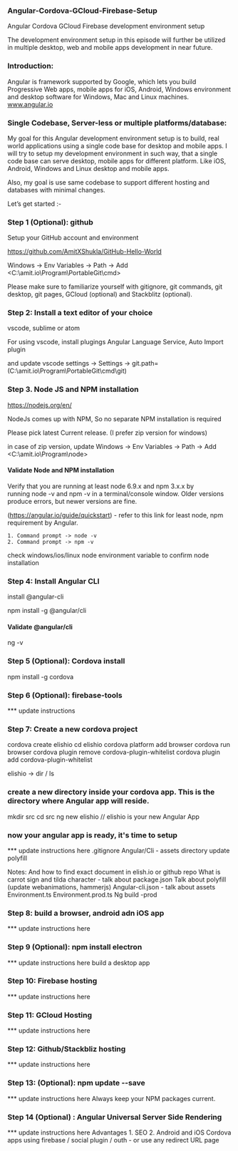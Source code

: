 ### Angular-Cordova-GCloud-Firebase-Setup
Angular Cordova GCloud Firebase development environment setup

The development environment setup in this episode will further be utilized in multiple desktop, web and mobile apps development in near future.

### Introduction:
Angular is framework supported by Google, which lets you build Progressive Web apps, mobile apps for iOS, Android, Windows environment and desktop software for Windows, Mac and Linux machines.
www.angular.io

### Single Codebase, Server-less or multiple platforms/database:
My goal for this Angular development environment setup is to build, real world applications using a single code base for desktop and mobile apps.
I will try to setup my development environment in such way, that a single code base can serve desktop, mobile apps for different platform. Like iOS, Android, Windows and Linux desktop and mobile apps.

Also, my goal is use same codebase to support different hosting and databases with minimal changes.

Let’s get started :-

### Step 1 (Optional): github
Setup your GitHub account and environment

https://github.com/AmitXShukla/GitHub-Hello-World

Windows -> Env Variables -> Path -> Add <C:\amit.io\Program\PortableGit\cmd>

Please make sure to familiarize yourself with gitignore, git commands, git desktop, git pages, GCloud (optional) and Stackblitz (optional).

### Step 2: Install a text editor of your choice
vscode, sublime or atom

For using vscode, install plugings
Angular Language Service, Auto Import plugin

and update vscode settings -> Settings -> git.path=<git installation> (C:\\amit.io\\Program\\PortableGit\\cmd\\git)
  
  
### Step 3. Node JS and NPM installation
https://nodejs.org/en/

NodeJs comes up with NPM, So no separate NPM installation is required

Please pick latest Current release. (I prefer zip version for windows)

in case of zip version, update Windows -> Env Variables -> Path -> Add <C:\amit.io\Program\node>

#### Validate Node and NPM installation

Verify that you are running at least node 6.9.x and npm 3.x.x by running node -v and npm -v in a terminal/console window. Older versions produce errors, but newer versions are fine.

(https://angular.io/guide/quickstart) - refer to this link for least node, npm requirement by Angular.

	1. Command prompt -> node -v
	2. Command prompt -> npm -v
  
check windows/ios/linux node environment variable to confirm node installation

### Step 4: Install Angular CLI

install @angular-cli

npm install -g @angular/cli

#### Validate @angular/cli
ng -v

### Step 5 (Optional): Cordova install

npm install -g cordova

### Step 6 (Optional): firebase-tools
*** update instructions

### Step 7: Create a new cordova project

cordova create elishio
cd elishio
cordova platform add browser
cordova run browser
cordova plugin remove cordova-plugin-whitelist
cordova plugin add cordova-plugin-whitelist

elishio -> dir / ls
### create a new <src> directory inside your cordova app. This is the directory where Angular app will reside.
mkdir src
cd src
ng new elishio // elishio is your new Angular App

### now your angular app is ready, it's time to setup

*** update instructions here
.gitignore
Angular/Cli - assets directory
update polyfill

Notes:
And how to find exact document in elish.io or github repo
What is carrot sign and tilda character - talk about package.json
Talk about polyfill (update webanimations, hammerjs)
Angular-cli.json - talk about assets
Environment.ts
Environment.prod.ts
Ng build -prod

### Step 8: build a browser, android adn iOS app
*** update instructions here

### Step 9 (Optional): npm install electron
*** update instructions here
build a desktop app

### Step 10: Firebase hosting
*** update instructions here

### Step 11: GCloud Hosting
*** update instructions here

### Step 12: Github/Stackbliz hosting
*** update instructions here

### Step 13: (Optional): npm update --save
*** update instructions here
Always keep your NPM packages current.

### Step 14 (Optional) : Angular Universal Server Side Rendering
*** update instructions here
Advantages
	1. SEO
	2. Android and iOS Cordova apps using firebase / social plugin / outh - or use any redirect URL page
  

